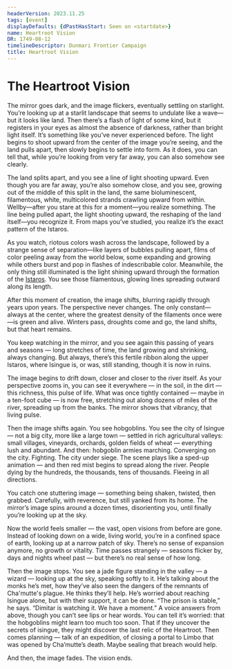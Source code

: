 ```yaml
---
headerVersion: 2023.11.25
tags: [event]
displayDefaults: {dPastHasStart: Seen on <startdate>}
name: Heartroot Vision
DR: 1749-08-12
timelineDescriptor: Dunmari Frontier Campaign
title: Heartroot Vision
---
```

# The Heartroot Vision

The mirror goes dark, and the image flickers, eventually settling on starlight. You’re looking up at a starlit landscape that seems to undulate like a wave—but it looks like land. Then there’s a flash of light of some kind, but it registers in your eyes as almost the absence of darkness, rather than bright light itself. It’s something like you’ve never experienced before. The light begins to shoot upward from the center of the image you’re seeing, and the land pulls apart, then slowly begins to settle into form. As it does, you can tell that, while you’re looking from very far away, you can also somehow see clearly.

The land splits apart, and you see a line of light shooting upward. Even though you are far away, you’re also somehow close, and you see, growing out of the middle of this split in the land, the same bioluminescent, filamentous, white, multicolored strands crawling upward from within. Wellby—after you stare at this for a moment—you realize something. The line being pulled apart, the light shooting upward, the reshaping of the land itself—you recognize it. From maps you’ve studied, you realize it’s the exact pattern of the Istaros.

As you watch, riotous colors wash across the landscape, followed by a strange sense of separation—like layers of bubbles pulling apart, films of color peeling away from the world below, some expanding and growing while others burst and pop in flashes of indescribable color. Meanwhile, the only thing still illuminated is the light shining upward through the formation of the [Istaros](<../../../gazetteer/major-rivers/istaros-watershed/istaros.md>). You see those filamentous, glowing lines spreading outward along its length. 

After this moment of creation, the image shifts, blurring rapidly through years upon years. The perspective never changes. The only constant—always at the center, where the greatest density of the filaments once were—is green and alive. Winters pass, droughts come and go, the land shifts, but that heart remains.



You keep watching in the mirror, and you see again this passing of years and seasons — long stretches of time, the land growing and shrinking, always changing. But always, there’s this fertile ribbon along the upper Istaros, where Isingue is, or was, still standing, though it is now in ruins.

The image begins to drift down, closer and closer to the river itself. As your perspective zooms in, you can see it everywhere — in the soil, in the dirt — this richness, this pulse of life. What was once tightly contained — maybe in a ten-foot cube — is now free, stretching out along dozens of miles of the river, spreading up from the banks. The mirror shows that vibrancy, that living pulse.

Then the image shifts again. You see hobgoblins. You see the city of Isingue — not a big city, more like a large town — settled in rich agricultural valleys: small villages, vineyards, orchards, golden fields of wheat — everything lush and abundant. And then: hobgoblin armies marching. Converging on the city. Fighting. The city under siege. The scene plays like a sped-up animation — and then red mist begins to spread along the river. People dying by the hundreds, the thousands, tens of thousands. Fleeing in all directions.

You catch one stuttering image — something being shaken, twisted, then grabbed. Carefully, with reverence, but still yanked from its home. The mirror’s image spins around a dozen times, disorienting you, until finally you’re looking up at the sky.

Now the world feels smaller — the vast, open visions from before are gone. Instead of looking down on a wide, living world, you’re in a confined space of earth, looking up at a narrow patch of sky. There’s no sense of expansion anymore, no growth or vitality. Time passes strangely — seasons flicker by, days and nights wheel past — but there’s no real sense of how long.

Then the image stops. You see a jade figure standing in the valley — a wizard — looking up at the sky, speaking softly to it. He’s talking about the monks he’s met, how they’ve also seen the dangers of the remnants of Cha'mutte's plague. He thinks they’ll help. He’s worried about reaching Isingue alone, but with their support, it can be done. “The prison is stable,” he says. “Dimitar is watching it. We have a moment.” A voice answers from above, though you can’t see lips or hear words. You can tell it’s worried: that the hobgoblins might learn too much too soon. That if they uncover the secrets of isingue, they might discover the last relic of the Heartroot. Then comes planning — talk of an expedition, of closing a portal to Limbo that was opened by Cha’mutte’s death. Maybe sealing that breach would help.

And then, the image fades. The vision ends.
